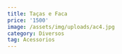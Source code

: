 ```yaml
---
title: Taças e Faca
price: '1500'
image: /assets/img/uploads/ac4.jpg
category: Diversos
tag: Acessorios
---
```


